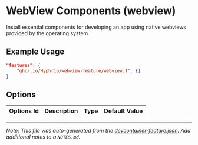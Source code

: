 
# WebView Components (webview)

Install essential components for developing an app using native webviews provided by the operating system.

## Example Usage

```json
"features": {
    "ghcr.io/Hyphrio/webview-feature/webview:1": {}
}
```

## Options

| Options Id | Description | Type | Default Value |
|-----|-----|-----|-----|




---

_Note: This file was auto-generated from the [devcontainer-feature.json](https://github.com/Hyphrio/webview-feature/blob/main/src/webview/devcontainer-feature.json).  Add additional notes to a `NOTES.md`._
